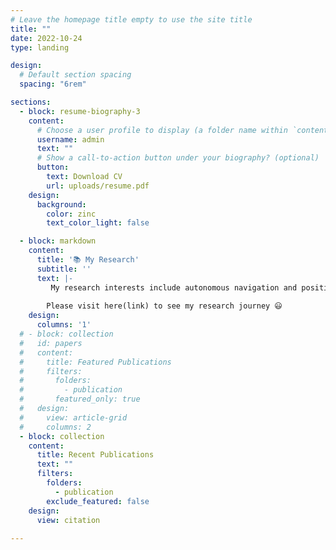 ```yaml
---
# Leave the homepage title empty to use the site title
title: ""
date: 2022-10-24
type: landing

design:
  # Default section spacing
  spacing: "6rem"

sections:
  - block: resume-biography-3
    content:
      # Choose a user profile to display (a folder name within `content/authors/`)
      username: admin
      text: ""
      # Show a call-to-action button under your biography? (optional)
      button:
        text: Download CV
        url: uploads/resume.pdf
    design:
      background:
        color: zinc
        text_color_light: false

  - block: markdown
    content:
      title: '📚 My Research'
      subtitle: ''
      text: |-
         My research interests include autonomous navigation and positioning in robotics. In a broader sense, I am interested in how things see and understand the world utilizing different sensor measurements. As well as practical implementation, I hope to pursue the fundamental background of estimation, such as Bayesian estimation theory and Statistical Inference, in depth.
        
        Please visit here(link) to see my research journey 😃
    design:
      columns: '1'
  # - block: collection
  #   id: papers
  #   content:
  #     title: Featured Publications
  #     filters:
  #       folders:
  #         - publication
  #       featured_only: true
  #   design:
  #     view: article-grid
  #     columns: 2
  - block: collection
    content:
      title: Recent Publications
      text: ""
      filters:
        folders:
          - publication
        exclude_featured: false
    design:
      view: citation
  
---
```

